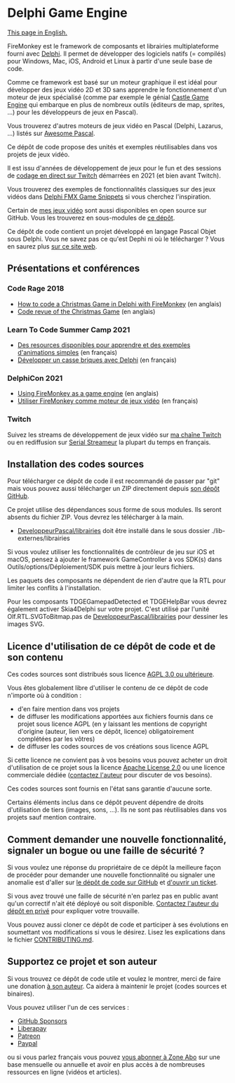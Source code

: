 # Delphi Game Engine

[This page in English.](README.md)

FireMonkey est le framework de composants et librairies multiplateforme fourni avec [Delphi](https://www.embarcadero.com/products/delphi). Il permet de développer des logiciels natifs (= compilés) pour Windows, Mac, iOS, Android et Linux à partir d'une seule base de code.

Comme ce framework est basé sur un moteur graphique il est idéal pour développer des jeux vidéo 2D et 3D sans apprendre le fonctionnement d'un moteur de jeux spécialisé (comme par exemple le génial [Castle Game Engine](https://castle-engine.io) qui embarque en plus de nombreux outils (éditeurs de map, sprites, ...) pour les développeurs de jeux en Pascal).

Vous trouverez d'autres moteurs de jeux vidéo en Pascal (Delphi, Lazarus, ...) listés sur [Awesome Pascal](https://github.com/Fr0sT-Brutal/awesome-pascal).

Ce dépôt de code propose des unités et exemples réutilisables dans vos projets de jeux vidéo.

Il est issu d'années de développement de jeux pour le fun et des sessions de [codage en direct sur Twitch](https://www.twitch.tv/patrickpremartin) démarrées en 2021 (et bien avant Twitch).

Vous trouverez des exemples de fonctionnalités classiques sur des jeux vidéos dans [Delphi FMX Game Snippets](https://github.com/DeveloppeurPascal/Delphi-FMX-Game-Snippets) si vous cherchez l'inspiration.

Certain de [mes jeux vidéo](https://gamolf.fr) sont aussi disponibles en open source sur GitHub. Vous les trouverez en sous-modules de [ce dépôt](https://github.com/DeveloppeurPascal/DevPas-Games-Pack).

Ce dépôt de code contient un projet développé en langage Pascal Objet sous Delphi. Vous ne savez pas ce qu'est Dephi ni où le télécharger ? Vous en saurez plus [sur ce site web](https://delphi-resources.developpeur-pascal.fr/).

## Présentations et conférences

### Code Rage 2018

* [How to code a Christmas Game in Delphi with FireMonkey](https://serialstreameur.fr/coderage2018-christmasgame-howto.php) (en anglais)
* [Code revue of the Christmas Game](https://serialstreameur.fr/coderage2018-christmasgame-codereview.php) (en anglais)

### Learn To Code Summer Camp 2021

* [Des resources disponibles pour apprendre et des exemples d'animations simples](https://serialstreameur.fr/ltcsc2021-04.php) (en français)
* [Développer un casse briques avec Delphi](https://serialstreameur.fr/ltcsc2021-05.php) (en français)

### DelphiCon 2021

* [Using FireMonkey as a game engine](https://serialstreameur.fr/delphicon-2021-fmx-game-engine.php) (en anglais)
* [Utiliser FireMonkey comme moteur de jeux vidéo](https://serialstreameur.fr/webinaire-20211211.php) (en français)

### Twitch

Suivez les streams de développement de jeux vidéo sur [ma chaîne Twitch](https://www.twitch.tv/patrickpremartin) ou en rediffusion sur [Serial Streameur](https://serialstreameur.fr/jeux-video.php) la plupart du temps en français.

## Installation des codes sources

Pour télécharger ce dépôt de code il est recommandé de passer par "git" mais vous pouvez aussi télécharger un ZIP directement depuis [son dépôt GitHub](https://github.com/DeveloppeurPascal/Delphi-Game-Engine).

Ce projet utilise des dépendances sous forme de sous modules. Ils seront absents du fichier ZIP. Vous devrez les télécharger à la main.

* [DeveloppeurPascal/librairies](https://github.com/DeveloppeurPascal/librairies) doit être installé dans le sous dossier ./lib-externes/librairies

Si vous voulez utiliser les fonctionnalités de contrôleur de jeu sur iOS et macOS, pensez à ajouter le framework GameController à vos SDK(s) dans Outils/options/Déploiement/SDK puis mettre à jour leurs fichiers.

Les paquets des composants ne dépendent de rien d'autre que la RTL pour limiter les conflits à l'installation.

Pour les composants TDGEGamepadDetected et TDGEHelpBar vous devrez également activer Skia4Delphi sur votre projet. C'est utilisé par l'unité Olf.RTL.SVGToBitmap.pas de [DeveloppeurPascal/librairies](https://github.com/DeveloppeurPascal/librairies) pour dessiner les images SVG.

## Licence d'utilisation de ce dépôt de code et de son contenu

Ces codes sources sont distribués sous licence [AGPL 3.0 ou ultérieure](https://choosealicense.com/licenses/agpl-3.0/).

Vous êtes globalement libre d'utiliser le contenu de ce dépôt de code n'importe où à condition :
* d'en faire mention dans vos projets
* de diffuser les modifications apportées aux fichiers fournis dans ce projet sous licence AGPL (en y laissant les mentions de copyright d'origine (auteur, lien vers ce dépôt, licence) obligatoirement complétées par les vôtres)
* de diffuser les codes sources de vos créations sous licence AGPL

Si cette licence ne convient pas à vos besoins vous pouvez acheter un droit d'utilisation de ce projet sous la licence [Apache License 2.0](https://choosealicense.com/licenses/apache-2.0/) ou une licence commerciale dédiée ([contactez l'auteur](https://developpeur-pascal.fr/nous-contacter.php) pour discuter de vos besoins).

Ces codes sources sont fournis en l'état sans garantie d'aucune sorte.

Certains éléments inclus dans ce dépôt peuvent dépendre de droits d'utilisation de tiers (images, sons, ...). Ils ne sont pas réutilisables dans vos projets sauf mention contraire.

## Comment demander une nouvelle fonctionnalité, signaler un bogue ou une faille de sécurité ?

Si vous voulez une réponse du propriétaire de ce dépôt la meilleure façon de procéder pour demander une nouvelle fonctionnalité ou signaler une anomalie est d'aller sur [le dépôt de code sur GitHub](https://github.com/DeveloppeurPascal/Delphi-Game-Engine) et [d'ouvrir un ticket](https://github.com/DeveloppeurPascal/Delphi-Game-Engine/issues).

Si vous avez trouvé une faille de sécurité n'en parlez pas en public avant qu'un correctif n'ait été déployé ou soit disponible. [Contactez l'auteur du dépôt en privé](https://developpeur-pascal.fr/nous-contacter.php) pour expliquer votre trouvaille.

Vous pouvez aussi cloner ce dépôt de code et participer à ses évolutions en soumettant vos modifications si vous le désirez. Lisez les explications dans le fichier [CONTRIBUTING.md](CONTRIBUTING.md).

## Supportez ce projet et son auteur

Si vous trouvez ce dépôt de code utile et voulez le montrer, merci de faire une donation [à son auteur](https://github.com/DeveloppeurPascal). Ca aidera à maintenir le projet (codes sources et binaires).

Vous pouvez utiliser l'un de ces services :

* [GitHub Sponsors](https://github.com/sponsors/DeveloppeurPascal)
* [Liberapay](https://liberapay.com/PatrickPremartin)
* [Patreon](https://www.patreon.com/patrickpremartin)
* [Paypal](https://www.paypal.com/paypalme/patrickpremartin)

ou si vous parlez français vous pouvez [vous abonner à Zone Abo](https://zone-abo.fr/nos-abonnements.php) sur une base mensuelle ou annuelle et avoir en plus accès à de nombreuses ressources en ligne (vidéos et articles).
